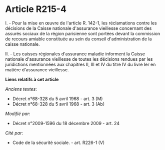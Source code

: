 # Article R215-4

I. - Pour la mise en œuvre de l'article R. 142-1, les réclamations contre les décisions de la Caisse nationale d'assurance
vieillesse concernant des assurés sociaux de la région parisienne sont portées devant la commission de recours amiable
constituée au sein du conseil d'administration de la caisse nationale.

II. - Les caisses régionales d'assurance maladie informent la Caisse nationale d'assurance vieillesse de toutes les décisions
rendues par les juridictions mentionnées aux chapitres II, III et IV du titre IV du livre Ier en matière d'assurance
vieillesse.

**Liens relatifs à cet article**

_Anciens textes_:

  - Décret n°68-328 du 5 avril 1968 - art. 3 (M)
  - Décret n°68-328 du 5 avril 1968 - art. 3 (Ab)

_Modifié par_:

  - Décret n°2009-1596 du 18 décembre 2009 - art. 24

_Cité par_:

  - Code de la sécurité sociale. - art. R226-1 (V)

